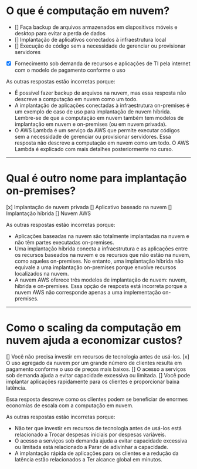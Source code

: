 # O que é computação em nuvem?

- [] Faça backup de arquivos armazenados em dispositivos móveis e desktop para evitar a perda de dados
- [] Implantação de aplicativos conectados à infraestrutura local
- [] Execução de código sem a necessidade de gerenciar ou provisionar servidores
- [x] Fornecimento sob demanda de recursos e aplicações de TI pela internet com o modelo de pagamento conforme o uso

As outras respostas estão incorretas porque:

- É possível fazer backup de arquivos na nuvem, mas essa resposta não descreve a computação em nuvem como um todo.
- A implantação de aplicações conectadas à infraestrutura on-premises é um exemplo de caso de uso para implantação de nuvem híbrida. Lembre-se de que a computação em nuvem também tem modelos de implantação em nuvem e on-premises (ou em nuvem privada).
- O AWS Lambda é um serviço da AWS que permite executar códigos sem a necessidade de gerenciar ou provisionar servidores. Essa resposta não descreve a computação em nuvem como um todo. O AWS Lambda é explicado com mais detalhes posteriormente no curso.

--- 

# Qual é outro nome para implantação on-premises?

[x] Implantação de nuvem privada
[] Aplicativo baseado na nuvem
[] Implantação híbrida
[] Nuvem AWS

As outras respostas estão incorretas porque:

- Aplicações baseadas na nuvem são totalmente implantadas na nuvem e não têm partes executadas on-premises.
- Uma implantação híbrida conecta a infraestrutura e as aplicações entre os recursos baseados na nuvem e os recursos que não estão na nuvem, como aqueles on-premises. No entanto, uma implantação híbrida não equivale a uma implantação on-premises porque envolve recursos localizados na nuvem.
- A nuvem AWS oferece três modelos de implantação de nuvem: nuvem, híbrida e on-premises. Essa opção de resposta está incorreta porque a nuvem AWS não corresponde apenas a uma implementação on-premises.

---

# Como o scaling da computação em nuvem ajuda a economizar custos?

[] Você não precisa investir em recursos de tecnologia antes de usá-los.
[x] O uso agregado da nuvem por um grande número de clientes resulta em pagamento conforme o uso de preços mais baixos.
[] O acesso a serviços sob demanda ajuda a evitar capacidade excessiva ou limitada.
[] Você pode implantar aplicações rapidamente para os clientes e proporcionar baixa latência.


Essa resposta descreve como os clientes podem se beneficiar de enormes economias de escala com a computação em nuvem.

As outras respostas estão incorretas porque:

- Não ter que investir em recursos de tecnologia antes de usá-los está relacionado a Trocar despesas iniciais por despesas variáveis.
- O acesso a serviços sob demanda ajuda a evitar capacidade excessiva ou limitada está relacionado a Parar de adivinhar a capacidade.
- A implantação rápida de aplicações para os clientes e a redução da latência estão relacionados a Ter alcance global em minutos.